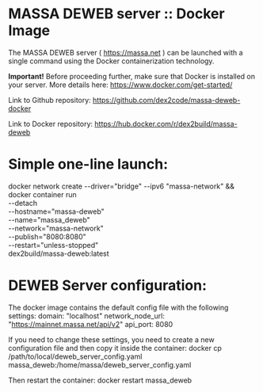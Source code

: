 # MASSA DEWEB server :: Docker Image

The MASSA DEWEB server ( https://massa.net ) can be launched with a single command using the Docker containerization technology.

**Important!** Before proceeding further, make sure that Docker is installed on your server.
More details here: https://www.docker.com/get-started/

Link to Github repository: https://github.com/dex2code/massa-deweb-docker

Link to Docker repository: https://hub.docker.com/r/dex2build/massa-deweb



# Simple one-line launch:

   docker network create --driver="bridge" --ipv6 "massa-network" && \
   docker container run \
     --detach \
     --hostname="massa-deweb" \
     --name="massa_deweb" \
     --network="massa-network" \
     --publish="8080:8080" \
     --restart="unless-stopped" \
     dex2build/massa-deweb:latest



# DEWEB Server configuration:

The docker image contains the default config file with the following settings:
   domain: "localhost"
   network_node_url: "https://mainnet.massa.net/api/v2"
   api_port: 8080

If you need to change these settings, you need to create a new configuration file and then copy it inside the container:
   docker cp /path/to/local/deweb_server_config.yaml massa_deweb:/home/massa/deweb_server_config.yaml

Then restart the container:
   docker restart massa_deweb
